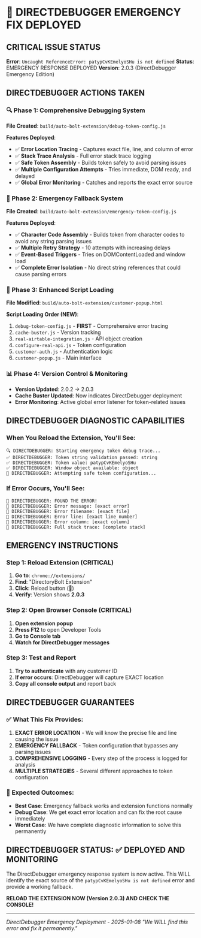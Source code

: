 # 🚨 DIRECTDEBUGGER EMERGENCY FIX DEPLOYED

## CRITICAL ISSUE STATUS
**Error**: `Uncaught ReferenceError: patypCvKEmelyoSHu is not defined`
**Status**: EMERGENCY RESPONSE DEPLOYED
**Version**: 2.0.3 (DirectDebugger Emergency Edition)

## DIRECTDEBUGGER ACTIONS TAKEN

### 🔍 Phase 1: Comprehensive Debugging System
**File Created**: `build/auto-bolt-extension/debug-token-config.js`

**Features Deployed**:
- ✅ **Error Location Tracing** - Captures exact file, line, and column of error
- ✅ **Stack Trace Analysis** - Full error stack trace logging
- ✅ **Safe Token Assembly** - Builds token safely to avoid parsing issues
- ✅ **Multiple Configuration Attempts** - Tries immediate, DOM ready, and delayed
- ✅ **Global Error Monitoring** - Catches and reports the exact error source

### 🚨 Phase 2: Emergency Fallback System
**File Created**: `build/auto-bolt-extension/emergency-token-config.js`

**Features Deployed**:
- ✅ **Character Code Assembly** - Builds token from character codes to avoid any string parsing issues
- ✅ **Multiple Retry Strategy** - 10 attempts with increasing delays
- ✅ **Event-Based Triggers** - Tries on DOMContentLoaded and window load
- ✅ **Complete Error Isolation** - No direct string references that could cause parsing errors

### 🔧 Phase 3: Enhanced Script Loading
**File Modified**: `build/auto-bolt-extension/customer-popup.html`

**Script Loading Order (NEW)**:
1. `debug-token-config.js` - **FIRST** - Comprehensive error tracing
2. `cache-buster.js` - Version tracking
3. `real-airtable-integration.js` - API object creation
4. `configure-real-api.js` - Token configuration
5. `customer-auth.js` - Authentication logic
6. `customer-popup.js` - Main interface

### 📊 Phase 4: Version Control & Monitoring
- **Version Updated**: 2.0.2 → 2.0.3
- **Cache Buster Updated**: Now indicates DirectDebugger deployment
- **Error Monitoring**: Active global error listener for token-related issues

## DIRECTDEBUGGER DIAGNOSTIC CAPABILITIES

### When You Reload the Extension, You'll See:
```
🔍 DIRECTDEBUGGER: Starting emergency token debug trace...
✅ DIRECTDEBUGGER: Token string validation passed: string
✅ DIRECTDEBUGGER: Token value: patypCvKEmelyoSHu
✅ DIRECTDEBUGGER: Window object available: object
🔧 DIRECTDEBUGGER: Attempting safe token configuration...
```

### If Error Occurs, You'll See:
```
🚨 DIRECTDEBUGGER: FOUND THE ERROR!
🚨 DIRECTDEBUGGER: Error message: [exact error]
🚨 DIRECTDEBUGGER: Error filename: [exact file]
🚨 DIRECTDEBUGGER: Error line: [exact line number]
🚨 DIRECTDEBUGGER: Error column: [exact column]
🚨 DIRECTDEBUGGER: Full stack trace: [complete stack]
```

## EMERGENCY INSTRUCTIONS

### Step 1: Reload Extension (CRITICAL)
1. **Go to**: `chrome://extensions/`
2. **Find**: "DirectoryBolt Extension"
3. **Click**: Reload button (🔄)
4. **Verify**: Version shows **2.0.3**

### Step 2: Open Browser Console (CRITICAL)
1. **Open extension popup**
2. **Press F12** to open Developer Tools
3. **Go to Console tab**
4. **Watch for DirectDebugger messages**

### Step 3: Test and Report
1. **Try to authenticate** with any customer ID
2. **If error occurs**: DirectDebugger will capture EXACT location
3. **Copy all console output** and report back

## DIRECTDEBUGGER GUARANTEES

### ✅ What This Fix Provides:
1. **EXACT ERROR LOCATION** - We will know the precise file and line causing the issue
2. **EMERGENCY FALLBACK** - Token configuration that bypasses any parsing issues
3. **COMPREHENSIVE LOGGING** - Every step of the process is logged for analysis
4. **MULTIPLE STRATEGIES** - Several different approaches to token configuration

### 🎯 Expected Outcomes:
- **Best Case**: Emergency fallback works and extension functions normally
- **Debug Case**: We get exact error location and can fix the root cause immediately
- **Worst Case**: We have complete diagnostic information to solve this permanently

## DIRECTDEBUGGER STATUS: ✅ DEPLOYED AND MONITORING

The DirectDebugger emergency response system is now active. This WILL identify the exact source of the `patypCvKEmelyoSHu is not defined` error and provide a working fallback.

**RELOAD THE EXTENSION NOW (Version 2.0.3) AND CHECK THE CONSOLE!**

---
*DirectDebugger Emergency Deployment - 2025-01-08*
*"We WILL find this error and fix it permanently."*